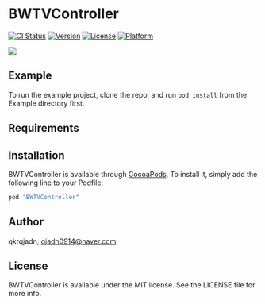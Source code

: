 # BWTVController

[![CI Status](http://img.shields.io/travis/qkrqjadn/BWTVController.svg?style=flat)](https://travis-ci.org/qkrqjadn/BWTVController)
[![Version](https://img.shields.io/cocoapods/v/BWTVController.svg?style=flat)](http://cocoapods.org/pods/BWTVController)
[![License](https://img.shields.io/cocoapods/l/BWTVController.svg?style=flat)](http://cocoapods.org/pods/BWTVController)
[![Platform](https://img.shields.io/cocoapods/p/BWTVController.svg?style=flat)](http://cocoapods.org/pods/BWTVController)

![](https://github.com/qkrqjadn/BWTVController/blob/master/ezgif.com-resize.gif)
## Example

To run the example project, clone the repo, and run `pod install` from the Example directory first.

## Requirements

## Installation

BWTVController is available through [CocoaPods](http://cocoapods.org). To install
it, simply add the following line to your Podfile:

```ruby
pod "BWTVController"
```

## Author

qkrqjadn, qjadn0914@naver.com

## License

BWTVController is available under the MIT license. See the LICENSE file for more info.
